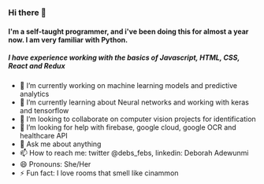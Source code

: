 ### Hi there 👋


<!--
**Deborah-code/Deborah-code** is a ✨ _special_ ✨ repository because its `README.md` (this file) appears on your GitHub profile. -->

#### I'm a self-taught programmer, and i've been doing this for almost a year now. I am very familiar with Python.
##### I have experience working with the basics of Javascript, HTML, CSS, React and Redux

- 🔭 I’m currently working on machine learning models and predictive analytics
- 🌱 I’m currently learning about Neural networks and working with keras and tensorflow
- 👯 I’m looking to collaborate on computer vision projects for identification
- 🤔 I’m looking for help with firebase, google cloud, google OCR and healthcare API
- 💬 Ask me about anything
- 📫 How to reach me: twitter @debs_febs, linkedin: Deborah Adewunmi
- 😄 Pronouns: She/Her
- ⚡ Fun fact: I love rooms that smell like cinammon
